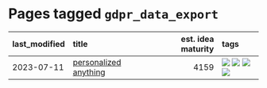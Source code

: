 # Pages tagged `gdpr_data_export`

|last_modified|title|est. idea maturity|tags
|:---|:---|---:|:---|
|2023-07-11|[personalized anything](../personalized_anything.md)|4159|[![](https://img.shields.io/badge/tag-gdpr_data_export-dd597e)](../tags/gdpr_data_export.md) [![](https://img.shields.io/badge/tag-llm-e8ae48)](../tags/llm.md) [![](https://img.shields.io/badge/tag-personalization-b5ec2c)](../tags/personalization.md) [![](https://img.shields.io/badge/tag-productivity-f76896)](../tags/productivity.md)|